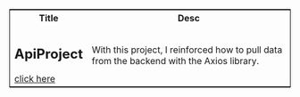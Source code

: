 






<table style=" border:1px solid black;">
  <tr>
    <th>Title</th>
    <th>Desc</th>
  </tr>

<tr>
    <td>
       <h2>ApiProject</h2>
        <a href="https://github.com/nurullhkrds/react/tree/main/api" > click here </a>
    </td>
    <td> <p>With this project, I reinforced how to pull data from the backend with the Axios library. </p> 
    </td>

</tr>


 
</table>



